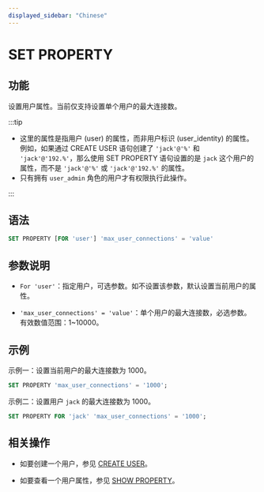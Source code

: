 ```yaml
---
displayed_sidebar: "Chinese"
---
```


# SET PROPERTY

## 功能

设置用户属性。当前仅支持设置单个用户的最大连接数。

:::tip

- 这里的属性是指用户 (user) 的属性，而非用户标识 (user_identity) 的属性。例如，如果通过 CREATE USER 语句创建了 `'jack'@'%'` 和 `'jack'@'192.%'`，那么使用 SET PROPERTY 语句设置的是 `jack` 这个用户的属性，而不是 `'jack'@'%'` 或 `'jack'@'192.%'` 的属性。
- 只有拥有 `user_admin` 角色的用户才有权限执行此操作。

:::

## 语法

```SQL
SET PROPERTY [FOR 'user'] 'max_user_connections' = 'value'
```

## 参数说明

- `For 'user'`：指定用户，可选参数。如不设置该参数，默认设置当前用户的属性。

- `'max_user_connections' = 'value'`：单个用户的最大连接数，必选参数。有效数值范围：1~10000。

## 示例

示例一：设置当前用户的最大连接数为 1000。

```SQL
SET PROPERTY 'max_user_connections' = '1000';
```

示例二：设置用户 `jack` 的最大连接数为 1000。

```SQL
SET PROPERTY FOR 'jack' 'max_user_connections' = '1000';
```

## 相关操作

- 如要创建一个用户，参见 [CREATE USER](./CREATE_USER.md)。

- 如要查看一个用户属性，参见 [SHOW PROPERTY](./SHOW_PROPERTY.md)。
